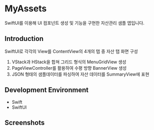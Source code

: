 # MyAssets
SwiftUI를 이용해 UI 컴포넌트 생성 및 기능을 구현한 자산관리 샘플 앱입니다.

## Introduction
SwiftUI로 각각의 View를 ContentView의 4개의 탭 중 자산 탭 화면 구성
1. VStack과 HStack을 합쳐 그리드 형식의 MenuGridView 생성
2. PageViewController를 활용하여 수평 방향 BannerView 생성
3. JSON 형태의 샘플데이터를 파싱하여 자산 데이터를 SummaryView에 표현

## Development Environment
* Swift
* SwiftUI

## Screenshots
